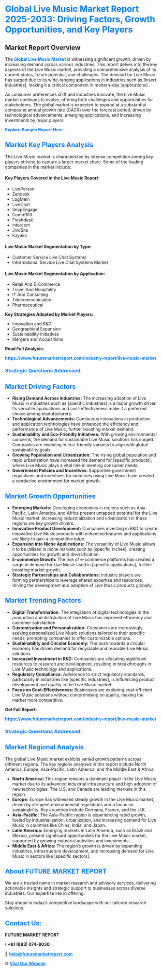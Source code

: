 <h1 style="color: #007BFF;">Global Live Music Market Report 2025-2033: Driving Factors, Growth Opportunities, and Key Players</h1>

<section id="overview">
<h2>Market Report Overview</h2>
<p>The <a href="https://www.futuremarketreport.com/industry-report/live-music-market" style="color: #007BFF; text-decoration: none;"><strong>Global Live Music Market</strong></a> is witnessing significant growth, driven by increasing demand across various industries. This report delves into the key aspects of the Live Music market, providing a comprehensive analysis of its current status, future potential, and challenges. The demand for Live Music has surged due to its wide-ranging applications in industries such as [insert industries], making it a critical component in modern-day [applications].</p>
<p>As consumer preferences shift and industries innovate, the Live Music market continues to evolve, offering both challenges and opportunities for stakeholders. The global market is expected to expand at a substantial compound annual growth rate (CAGR) over the forecast period, driven by technological advancements, emerging applications, and increasing investments by major players.</p>
</section>

<section id="overview">
<p><a href="https://www.futuremarketreport.com/request-sample/reportId=34812" style="color: #007BFF; text-decoration: none;"><strong>Explore Sample Report Here</strong></a></p>
</section>

<section id="key-players">
<h2 style="color: #007BFF;">Market Key Players Analysis</h2>
<p>The Live Music market is characterized by intense competition among key players striving to capture a larger market share. Some of the leading companies in the market include:</p>
<h4>Key Players Covered in the Live Music Report:</h4>
<ul><li>LivePerson</li><li>Zendesk</li><li>LogMeIn</li><li>LiveChat</li><li>SnapEngage</li><li>Comm100</li><li>Freshdesk</li><li>Intercom</li><li>JivoSite</li><li>Kayako</li></ul>
<h4>Live Music Market Segmentation by Type:</h4>
<ul><li>Customer Service Live Chat Systems</li><li>Informational Service Live Chat Systems Market</li></ul>

<h4>Live Music Market Segmentation by Application:</h4>
<ul><li>Retail And E-Commerce</li><li>Travel And Hospitality</li><li>IT And Consulting</li><li>Telecommunication</li><li>Pharmaceutical</li></ul>
<p><strong>Key Strategies Adopted by Market Players:</strong></p>
<ul>
<li>Innovation and R&D</li>
<li>Geographical Expansion</li>
<li>Sustainability Initiatives</li>
<li>Mergers and Acquisitions</li>
</ul>
</section>

<section>
<p><strong>Read Full Analysis: </strong></p><a href="https://www.futuremarketreport.com/industry-report/live-music-market" style="color: #007BFF; text-decoration: none;"><strong>https://www.futuremarketreport.com/industry-report/live-music-market</strong></a>
<h3 style="color: #007BFF;">Strategic Questions Addressed:</h3>
</section>

<section id="driving-factors">
<h2 style="color: #007BFF;">Market Driving Factors</h2>
<ul>
<li><strong>Rising Demand Across Industries:</strong> The increasing adoption of Live Music in industries such as [specific industries] is a major growth driver. Its versatile applications and cost-effectiveness make it a preferred choice among manufacturers.</li>
<li><strong>Technological Advancements:</strong> Continuous innovations in production and application technologies have enhanced the efficiency and performance of Live Music, further boosting market demand.</li>
<li><strong>Sustainability and Eco-Friendly Initiatives:</strong> With growing environmental concerns, the demand for sustainable Live Music solutions has surged. Companies are investing in eco-friendly variants to align with global sustainability goals.</li>
<li><strong>Growing Population and Urbanization:</strong> The rising global population and rapid urbanization have increased the demand for [specific products], where Live Music plays a vital role in meeting consumer needs.</li>
<li><strong>Government Policies and Incentives:</strong> Supportive government regulations and incentives for industries using Live Music have created a conducive environment for market growth.</li>
</ul>
</section>

<section id="growth-opportunities">
<h2 style="color: #007BFF;">Market Growth Opportunities</h2>
<ul>
<li><strong>Emerging Markets:</strong> Developing economies in regions such as Asia-Pacific, Latin America, and Africa present untapped potential for the Live Music market. Increasing industrialization and urbanization in these regions are key growth drivers.</li>
<li><strong>Innovative Product Development:</strong> Companies investing in R&D to create innovative Live Music products with enhanced features and applications are likely to gain a competitive edge.</li>
<li><strong>Expansion into Niche Applications:</strong> The versatility of Live Music allows it to be utilized in niche markets such as [specific niches], creating opportunities for growth and diversification.</li>
<li><strong>E-commerce Growth:</strong> The rise of e-commerce platforms has created a surge in demand for Live Music used in [specific applications], further boosting market growth.</li>
<li><strong>Strategic Partnerships and Collaborations:</strong> Industry players are forming partnerships to leverage shared expertise and resources, driving the development and adoption of Live Music products globally.</li>
</ul>
</section>

<section id="trending-factors">
<h2 style="color: #007BFF;">Market Trending Factors</h2>
<ul>
<li><strong>Digital Transformation:</strong> The integration of digital technologies in the production and distribution of Live Music has improved efficiency and customer satisfaction.</li>
<li><strong>Customization and Personalization:</strong> Consumers are increasingly seeking personalized Live Music solutions tailored to their specific needs, prompting companies to offer customizable options.</li>
<li><strong>Sustainability and Circular Economy:</strong> The push towards a circular economy has driven demand for recyclable and reusable Live Music solutions.</li>
<li><strong>Increased Investment in R&D:</strong> Companies are allocating significant resources to research and development, resulting in breakthroughs in Live Music technology and applications.</li>
<li><strong>Regulatory Compliance:</strong> Adherence to strict regulatory standards, particularly in industries like [specific industries], is influencing product development and quality in the Live Music market.</li>
<li><strong>Focus on Cost-Effectiveness:</strong> Businesses are exploring cost-efficient Live Music solutions without compromising on quality, making the market more competitive.</li>
</ul>
</section>

<section>
<p><strong>Get Full Report: </strong></p><a href="https://www.futuremarketreport.com/industry-report/live-music-market" style="color: #007BFF; text-decoration: none;"><strong>https://www.futuremarketreport.com/industry-report/live-music-market</strong></a>
<h3 style="color: #007BFF;">Strategic Questions Addressed:</h3>
</section>


<section id="regional-analysis">
<h2 style="color: #007BFF;">Market Regional Analysis</h2>
<p>The global Live Music market exhibits varied growth patterns across different regions. The key regions analyzed in this report include North America, Europe, Asia-Pacific, Latin America, and the Middle East & Africa:</p>
<ul>
<li><strong>North America:</strong> This region remains a dominant player in the Live Music market due to its advanced industrial infrastructure and high adoption of new technologies. The U.S. and Canada are leading markets in this region.</li>
<li><strong>Europe:</strong> Europe has witnessed steady growth in the Live Music market, driven by stringent environmental regulations and a focus on sustainability. Key countries include Germany, France, and the U.K.</li>
<li><strong>Asia-Pacific:</strong> The Asia-Pacific region is experiencing rapid growth, fueled by industrialization, urbanization, and increasing demand for Live Music in countries like China, India, and Japan.</li>
<li><strong>Latin America:</strong> Emerging markets in Latin America, such as Brazil and Mexico, present significant opportunities for the Live Music market, supported by growing industrial activities and investments.</li>
<li><strong>Middle East & Africa:</strong> The region’s growth is driven by expanding industries, infrastructure development, and increasing demand for Live Music in sectors like [specific sectors].</li>
</ul>
</section>

<footer>
<h2 style="color: #007BFF;">About FUTURE MARKET REPORT</h2>
<p>We are a trusted name in market research and advisory services, delivering actionable insights and strategic support to businesses across diverse industries. Our expertise lies in offering:</p>

<p>Stay ahead in today’s competitive landscape with our tailored research solutions.</p>

<h2 style="color: #007BFF;">Contact Us:</h2>
<p><strong>FUTURE MARKET REPORT</strong></p>
<p>📞 <strong>+91 (883) 074-8030</strong></p>
<p>📧 <strong><a href="mailto:help@futuremarketreport.com" style="color: #007BFF;">help@futuremarketreport.com</a></strong></p>
<p>🌐 <strong><a href="https://www.futuremarketreport.com/" style="color: #007BFF;">Visit Our Website</a></strong></p>
</footer>